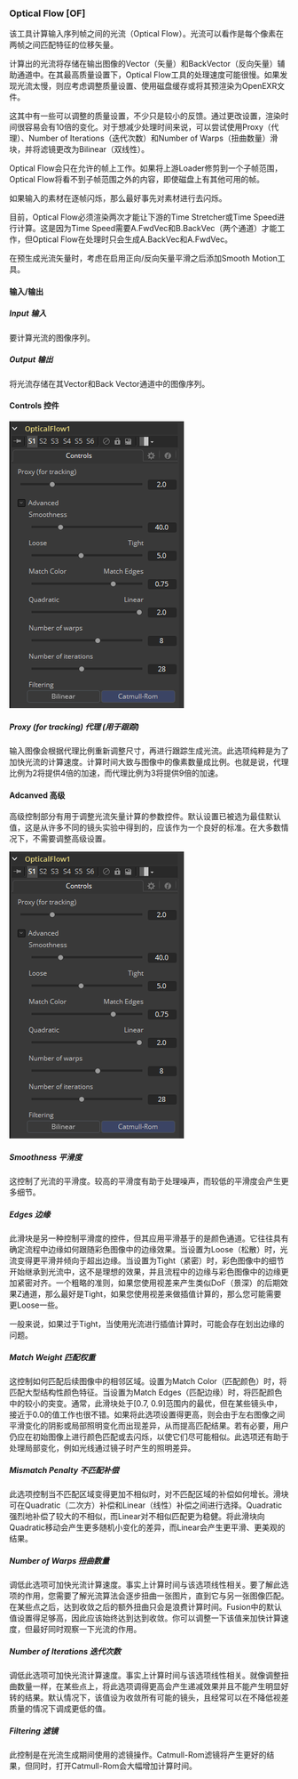 ### Optical Flow [OF]

该工具计算输入序列帧之间的光流（Optical Flow）。光流可以看作是每个像素在两帧之间匹配特征的位移矢量。

计算出的光流将存储在输出图像的Vector（矢量）和BackVector（反向矢量）辅助通道中。在其最高质量设置下，Optical Flow工具的处理速度可能很慢。如果发现光流太慢，则应考虑调整质量设置、使用磁盘缓存或将其预渲染为OpenEXR文件。

这其中有一些可以调整的质量设置，不少只是较小的反馈。通过更改设置，渲染时间很容易会有10倍的变化。对于想减少处理时间来说，可以尝试使用Proxy（代理）、Number of Iterations（迭代次数）和Number of Warps（扭曲数量）滑块，并将滤镜更改为Bilinear（双线性）。

Optical Flow会只在允许的帧上工作。如果将上游Loader修剪到一个子帧范围，Optical Flow将看不到子帧范围之外的内容，即使磁盘上有其他可用的帧。

如果输入的素材在逐帧闪烁，那么最好事先对素材进行去闪烁。

目前，Optical Flow必须渲染两次才能让下游的Time Stretcher或Time Speed进行计算。这是因为Time Speed需要A.FwdVec和B.BackVec（两个通道）才能工作，但Optical Flow在处理时只会生成A.BackVec和A.FwdVec。

在预生成光流矢量时，考虑在启用正向/反向矢量平滑之后添加Smooth Motion工具。

#### 输入/输出

##### Input 输入

要计算光流的图像序列。

##### Output 输出

将光流存储在其Vector和Back Vector通道中的图像序列。

#### Controls 控件

![OF_Controls](images/OF_Controls.png)

##### Proxy (for tracking) 代理 (用于跟踪)

输入图像会根据代理比例重新调整尺寸，再进行跟踪生成光流。此选项纯粹是为了加快光流的计算速度。计算时间大致与图像中的像素数量成比例。也就是说，代理比例为2将提供4倍的加速，而代理比例为3将提供9倍的加速。

#### Adcanved 高级

高级控制部分有用于调整光流矢量计算的参数控件。默认设置已被选为最佳默认值，这是从许多不同的镜头实验中得到的，应该作为一个良好的标准。在大多数情况下，不需要调整高级设置。

![OF_AdvancedControls](images/OF_AdvancedControls.png)

##### Smoothness 平滑度

这控制了光流的平滑度。较高的平滑度有助于处理噪声，而较低的平滑度会产生更多细节。

##### Edges 边缘

此滑块是另一种控制平滑度的控件，但其应用平滑基于的是颜色通道。它往往具有确定流程中边缘如何跟随彩色图像中的边缘效果。当设置为Loose（松散）时，光流变得更平滑并倾向于超出边缘。当设置为Tight（紧密）时，彩色图像中的细节开始继承到光流中，这不是理想的效果，并且流程中的边缘与彩色图像中的边缘更加紧密对齐。一个粗略的准则，如果您使用视差来产生类似DoF（景深）的后期效果Z通道，那么最好是Tight，如果您使用视差来做插值计算的，那么您可能需要更Loose一些。

一般来说，如果过于Tight，当使用光流进行插值计算时，可能会存在划出边缘的问题。

##### Match Weight 匹配权重

这控制如何匹配后续图像中的相邻区域。设置为Match Color（匹配颜色）时，将匹配大型结构性颜色特征。当设置为Match Edges（匹配边缘）时，将匹配颜色中的较小的突变。通常，此滑块处于[0.7, 0.9]范围内的最优，但在某些镜头中，接近于0.0的值工作也很不错。如果将此选项设置得更高，则会由于左右图像之间平滑变化的阴影或局部照明变化而出现差异，从而提高匹配结果。若有必要，用户仍应在初始图像上进行颜色匹配或去闪烁，以使它们尽可能相似。此选项还有助于处理局部变化，例如光线通过镜子时产生的照明差异。

##### Mismatch Penalty 不匹配补偿

此选项控制当不匹配区域变得更加不相似时，对不匹配区域的补偿如何增长。滑块可在Quadratic（二次方）补偿和Linear（线性）补偿之间进行选择。Quadratic强烈地补偿了较大的不相似，而Linear对不相似匹配更为稳健。将此滑块向Quadratic移动会产生更多随机小变化的差异，而Linear会产生更平滑、更美观的结果。

##### Number of Warps 扭曲数量

调低此选项可加快光流计算速度。事实上计算时间与该选项线性相关。要了解此选项的作用，您需要了解光流算法会逐步扭曲一张图片，直到它与另一张图像匹配。在某些点之后，达到收敛之后的额外扭曲只会是浪费计算时间。Fusion中的默认值设置得足够高，因此应该始终达到达到收敛。你可以调整一下该值来加快计算速度，但最好同时观察一下光流的作用。

##### Number of Iterations 迭代次数

调低此选项可加快光流计算速度。事实上计算时间与该选项线性相关。就像调整扭曲数量一样，在某些点上，将此选项调得更高会产生递减效果并且不能产生明显好转的结果。默认情况下，该值设为收敛所有可能的镜头，且经常可以在不降低视差质量的情况下调成更低的值。

##### Filtering 滤镜

此控制是在光流生成期间使用的滤镜操作。Catmull-Rom滤镜将产生更好的结果，但同时，打开Catmull-Rom会大幅增加计算时间。